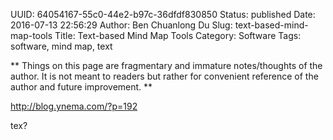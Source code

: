 UUID: 64054167-55c0-44e2-b97c-36dfdf830850
Status: published
Date: 2016-07-13 22:56:29
Author: Ben Chuanlong Du
Slug: text-based-mind-map-tools
Title: Text-based Mind Map Tools
Category: Software
Tags: software, mind map, text

**
Things on this page are
fragmentary and immature notes/thoughts of the author.
It is not meant to readers
but rather for convenient reference of the author and future improvement.
**

http://blog.ynema.com/?p=192


tex?
